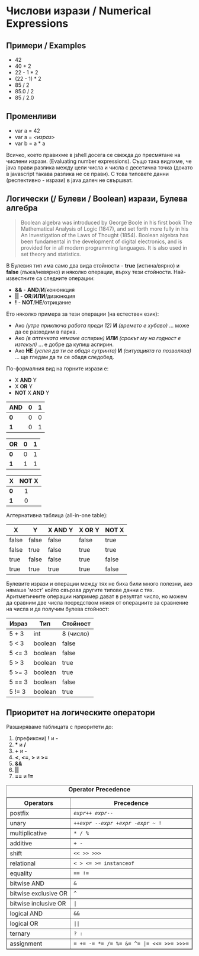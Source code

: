 Числови изрази / Numerical Expressions
======================================

Примери / Examples
------------------
* 42
* 40 + 2
* 22 - 1 * 2
* (22 - 1) * 2
* 85 / 2
* 85.0 / 2
* 85 / 2.0

Променливи
----------
* var a = 42
* var a = _<израз>_
* var b = a * a

Всичко, което правихме в jshell досега се свежда до пресмятане на числени изрази. (Evaluating number expressions).
Също така видяхме, че java прави разлика между цели числа и числа с десетична точка (докато в javascript такава разлика не се прави).
С това типовете данни (респективно - изрази) в java далеч не свършват.

Логически (/ Булеви / Boolean) изрази, Булева алгебра
-------------------------------------
> Boolean algebra was introduced by George Boole in his first book The Mathematical Analysis of Logic (1847),
> and set forth more fully in his An Investigation of the Laws of Thought (1854).
> Boolean algebra has been fundamental in the development of digital electronics,
> and is provided for in all modern programming languages. It is also used in set theory and statistics.

В Булевия тип има само два вида стойности - **true** (истина/вярно) и **false** (лъжа/невярно)
и няколко операции, върху тези стойности. Най-известните са следните операции:

+ **&&** - **AND**/**И**/конюнкция
+ **||** - **OR**/**ИЛИ**/дизюнкция
+ **!**  - **NOT**/**НЕ**/отрицание

Ето няколко примера за тези операции (на естествен език):
+ Ако _(утре приключа работа преди 12)_ **И** _(времето е хубаво)_ ... може да се разходим в парка.
+ Ако _(в аптечката нямаме аспирин)_ **ИЛИ** _(срокът му на годност е изтекъл)_ ... е добре да купиш аспирин.
+ Ако **НЕ** _(успея да ти се обадя сутринта)_ **И** _(ситуацията го позволява)_ ... ще гледам да ти се обадя следобед.

По-формалния вид на горните изрази е:
+ X **AND** Y
+ X **OR** Y
+ **NOT** X **AND** Y


| AND |  0  |  1    
|-----|-----|----
|**0**|  0  |  0
|**1**|  0  |  1


| OR  |  0  |  1    
|-----|-----|----
|**0**|  0  |  1
|**1**|  1  |  1


| X   | NOT X
|-----|-------
|**0**| &nbsp;&nbsp; 1
|**1**| &nbsp;&nbsp; 0


Алтернативна таблица (all-in-one table):

|   X   |   Y   |X AND Y|X OR Y| NOT X
|-------|-------|-------|------|------
| false | false | false | false| true
| false | true  | false | true | true
| true  | false | false | true | false
| true  | true  | true  | true | false


Булевите изрази и операции между тях не биха били много полезни, ако нямаше 'мост' който свързва другите типове данни с тях.
Аритметичните операции например дават в резултат числo, но можем да сравним две числа посредством някоя от операциите за сравнение на числа и да получим булева стойност:

| Израз |  Тип  | Стойност |
|-------|-------|----------|
| 5 + 3 |  int  | 8 (число)
| 5 < 3 |boolean| false
| 5 <= 3|boolean| false
| 5 > 3 |boolean| true
| 5 >= 3|boolean| true
| 5 == 3|boolean| false
| 5 != 3|boolean| true

Приоритет на логическите оператори
----------------------------------
Разширяваме таблицата с приоритети до:
1. (префиксни) __!__ и __-__
2. __*__ и __/__
3. __+__ и __-__
4. __&lt;__, __&lt;=__, __&gt;__ и __&gt;=__
4. __&&__
5. __||__
6. __==__ и __!=__

<table border="1" cellpadding="5" summary="This table lists operators according to precedence order">
<caption id="nutsandbolts-precedence"><strong>Operator Precedence</strong></caption>
<tbody><tr>
<th id="h1">Operators</th>
<th id="h2">Precedence</th>
</tr>
<tr>
<td headers="h1">postfix</td>
<td headers="h2"><code><em>expr</em>++ <em>expr</em>--</code></td>
</tr>
<tr>
<td headers="h1">unary</td>
<td headers="h2"><code>++<em>expr</em> --<em>expr</em> +<em>expr</em> -<em>expr</em> ~ !</code></td>
</tr>
<tr>
<td headers="h1">multiplicative</td>
<td headers="h2"><code>* / %</code></td>
</tr>
<tr>
<td headers="h1">additive</td>
<td headers="h2"><code>+ -</code></td>
</tr>
<tr>
<td headers="h1">shift</td>
<td headers="h2"><code>&lt;&lt; &gt;&gt; &gt;&gt;&gt;</code></td>
</tr>
<tr>
<td headers="h1">relational</td>
<td headers="h2"><code>&lt; &gt; &lt;= &gt;= instanceof</code></td>
</tr>
<tr>
<td headers="h1">equality</td>
<td headers="h2"><code>== !=</code></td>
</tr>
<tr>
<td headers="h1">bitwise AND</td>
<td headers="h2"><code>&amp;</code></td>
</tr>
<tr>
<td headers="h1">bitwise exclusive OR</td>
<td headers="h2"><code>^</code></td>
</tr>
<tr>
<td headers="h1">bitwise inclusive OR</td>
<td headers="h2"><code>|</code></td>
</tr>
<tr>
<td headers="h1">logical AND</td>
<td headers="h2"><code>&amp;&amp;</code></td>
</tr>
<tr>
<td headers="h1">logical OR</td>
<td headers="h2"><code>||</code></td>
</tr>
<tr>
<td headers="h1">ternary</td>
<td headers="h2"><code>? :</code></td>
</tr>
<tr>
<td headers="h1">assignment</td>
<td headers="h2"><code>= += -= *= /= %= &amp;= ^= |= &lt;&lt;= &gt;&gt;= &gt;&gt;&gt;=</code></td>
</tr>
</tbody></table>

